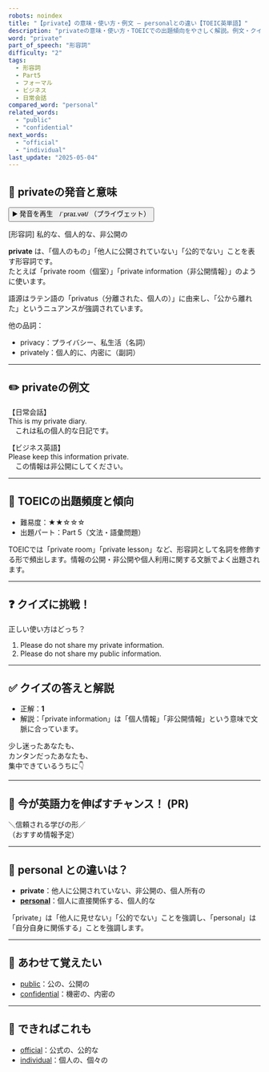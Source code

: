 ```yaml
---
robots: noindex
title: "【private】の意味・使い方・例文 ― personalとの違い【TOEIC英単語】"
description: "privateの意味・使い方・TOEICでの出題傾向をやさしく解説。例文・クイズ付きでpersonalとの違いもわかりやすく学べます。"
word: "private"
part_of_speech: "形容詞"
difficulty: "2"
tags:
  - 形容詞
  - Part5
  - フォーマル
  - ビジネス
  - 日常会話
compared_word: "personal"
related_words:
  - "public"
  - "confidential"
next_words:
  - "official"
  - "individual"
last_update: "2025-05-04"
---
```


## 🔰 privateの発音と意味

<button class="play-audio" onclick="playTTS('private')">
  <span class="play-audio-main">
    ▶️ 発音を再生　/ˈpraɪ.vət/
  </span>
  <span class="play-audio-sub">
    （プライヴェット）
  </span>
</button>

[形容詞] 私的な、個人的な、非公開の

**private** は、「個人のもの」「他人に公開されていない」「公的でない」ことを表す形容詞です。  
たとえば「private room（個室）」「private information（非公開情報）」のように使います。

語源はラテン語の「privatus（分離された、個人の）」に由来し、「公から離れた」というニュアンスが強調されています。

他の品詞：  
- privacy：プライバシー、私生活（名詞）
- privately：個人的に、内密に（副詞）

---

## ✏️ privateの例文

【日常会話】  
This is my private diary.  
　これは私の個人的な日記です。

【ビジネス英語】  
Please keep this information private.  
　この情報は非公開にしてください。

---

## 🎯 TOEICの出題頻度と傾向

- 難易度：★★☆☆☆
- 出題パート：Part 5（文法・語彙問題）

TOEICでは「private room」「private lesson」など、形容詞として名詞を修飾する形で頻出します。情報の公開・非公開や個人利用に関する文脈でよく出題されます。

---

## ❓ クイズに挑戦！

正しい使い方はどっち？

1. Please do not share my private information.  
2. Please do not share my public information.

---

## ✅ クイズの答えと解説

- 正解：**1**
- 解説：「private information」は「個人情報」「非公開情報」という意味で文脈に合っています。

少し迷ったあなたも、  
カンタンだったあなたも、  
集中できているうちに👇️

---

## 🚀 今が英語力を伸ばすチャンス！ (PR)

<div class="info-center">
＼信頼される学びの形／<br>  
（おすすめ情報予定）
</div>

---

## 🤔  personal との違いは？

- **private**：他人に公開されていない、非公開の、個人所有の
- **[personal](/personal)**：個人に直接関係する、個人的な

「private」は「他人に見せない」「公的でない」ことを強調し、「personal」は「自分自身に関係する」ことを強調します。

---

## 🧩 あわせて覚えたい

- [public](/public)：公の、公開の
- [confidential](/confidential)：機密の、内密の

---

## 📖 できればこれも

- [official](/official)：公式の、公的な
- [individual](/individual)：個人の、個々の

<!-- cvid: aid38_bid44 -->
